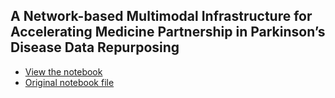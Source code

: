## A Network-based Multimodal Infrastructure for Accelerating Medicine Partnership in Parkinson’s Disease Data Repurposing

* [View the notebook](https://chengf-lab.github.io/PDGPS/)
* [Original notebook file](https://github.com/ChengF-Lab/PDGPS/blob/master/PD.ipynb)
